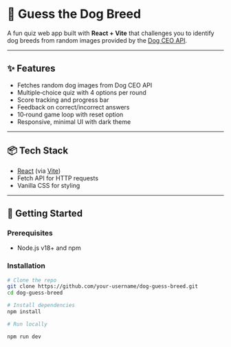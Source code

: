# 🐶 Guess the Dog Breed

A fun quiz web app built with **React + Vite** that challenges you to identify dog breeds from random images provided by the [Dog CEO API](https://dog.ceo/dog-api/).

---

## ✨ Features

- Fetches random dog images from Dog CEO API
- Multiple‑choice quiz with 4 options per round
- Score tracking and progress bar
- Feedback on correct/incorrect answers
- 10‑round game loop with reset option
- Responsive, minimal UI with dark theme

---

## 📦 Tech Stack

- [React](https://react.dev/) (via [Vite](https://vitejs.dev/))
- Fetch API for HTTP requests
- Vanilla CSS for styling

---

## 🚀 Getting Started

### Prerequisites
- Node.js v18+ and npm

### Installation
```bash
# Clone the repo
git clone https://github.com/your-username/dog-guess-breed.git
cd dog-guess-breed

# Install dependencies
npm install

# Run locally

npm run dev

